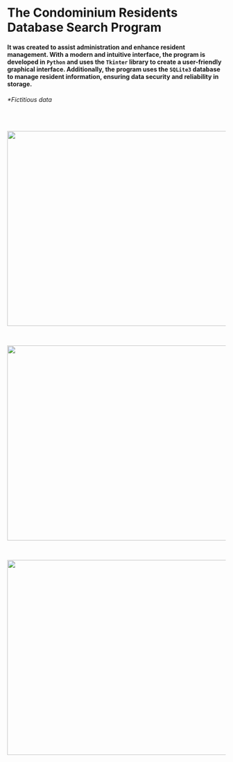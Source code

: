 # The Condominium Residents Database Search Program 
#### It was created to assist administration and enhance resident management. With a modern and intuitive interface, the program is developed in `Python` and uses the `Tkinter` library to create a user-friendly graphical interface. Additionally, the program uses the `SQLite3` database to manage resident information, ensuring data security and reliability in storage.
###### *Fictitious data
<br>
<p align="center">
  <img src="https://user-images.githubusercontent.com/102926017/235329057-c88e51a0-e5ab-47c2-89d0-a29c0ad059e8.png" align="center" width="800" height="450">
</p>
<br>
<p align="center">
  <img src="https://user-images.githubusercontent.com/102926017/235329055-3a82bf90-c9e1-4928-a0c0-a1606731567f.png" align="center" width="800" height="450">
</p>
<br>
<p align="center">
  <img src="https://user-images.githubusercontent.com/102926017/235329053-5919d2c6-39ae-46d0-b0a0-da97bbeabb60.png" align="center" width="800" height="450">
</p>
